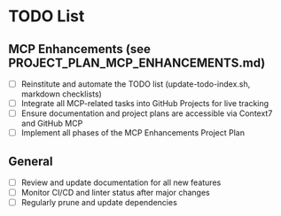 # TODO List

## MCP Enhancements (see PROJECT_PLAN_MCP_ENHANCEMENTS.md)
- [ ] Reinstitute and automate the TODO list (update-todo-index.sh, markdown checklists)
- [ ] Integrate all MCP-related tasks into GitHub Projects for live tracking
- [ ] Ensure documentation and project plans are accessible via Context7 and GitHub MCP
- [ ] Implement all phases of the MCP Enhancements Project Plan

## General
- [ ] Review and update documentation for all new features
- [ ] Monitor CI/CD and linter status after major changes
- [ ] Regularly prune and update dependencies 